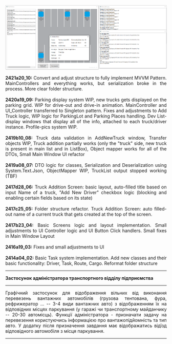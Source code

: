 
<div style="text-align:justify">

![obviously not working preview image](https://github.com/FenrisuIven/CourseProject_Y2_TransDepAdminApp/blob/development/preview/preview_2420a19_09.png?raw=true)

<b>2421a20_10:</b> Convert and adjust structure to fully implement MVVM Pattern. MainControllers and everything works, but serialization broke in the process. More clear folder structure.<br><br>
<b>2420a19_09:</b> Parking display system WIP, new trucks gets displayed on the parking grid. WIP for drive-out and drive-in animation. MainController and UI_Controller transferred to Singleton pattern. Fixes and adjustments to Add Truck logic, WIP logic for ParkingLot and Parking Places handling. Dev List-display windows that display all of the info, attached to each truck/driver instance. Profile-pics system WIP.<br><br>
<b>2419b10_08:</b> Truck data validation in AddNewTruck window, Transfer objects WIP, Truck addition partially works (only the "truck" side, new truck is present in main list and in ListBox), Object mapper works for all of the DTOs, Small Main Window UI refactor<br><br>
<b>2419a08_07:</b> DTO logic for classes, Serialization and Deserialization using System.Text.Json, ObjectMapper WIP, TruckList output stopped working (TBF)<br><br>
<b>2417d28_06:</b> Truck Addition Screen: basic layout, auto-filled title based on input Name of a truck, "Add New Driver" checkbox logic (blocking and enabling certain fields based on its state)<br><br>
<b>2417c25_05:</b> Folder structure refactor. Truck Addition Screen: auto filled-out name of a current truck that  gets created at the top of the screen.<br><br>
<b>2417b23_04:</b> Basic Screens logic and layout implementation. Small adjustments to UI Controller logic and UI Button Click handlers. Small fixes in Main Window Layout<br><br>
<b>2416a19_03:</b> Fixes and small adjustments to UI<br><br>
<b>2414a04_02:</b> Basic Task system implementation. Add new classes and their basic functionality: Driver, Task, Route, Cargo. Reformat folder structure 

---

<b>Застосунок адміністратора транспортного відділу підприємства</b></div>

---

<div style="text-align:justify">Графічний застосунок для відображення вільних від виконання перевезень вантажних автомобілів (грузова тентована, фура, рефрижератор ... -- 3-4 види вантажних авто) з відображенням їх на відповідних місцях паркування (у гаражі чи транспортному майданчику --  20-30 автомісць). Функції адміністратора - призначати задачу на перевезення користуючись інформацією про вантажопідйомність та тип авто. У додатку після призначення завдання має відображатись відїзд відповідного автомобіля з місця паркування.</div></div>

---
